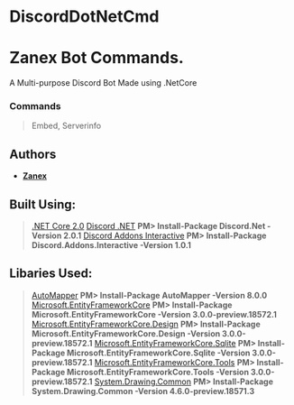 # DiscordDotNetCmd

# Zanex Bot Commands.
A Multi-purpose Discord Bot Made using .NetCore

### Commands
> Embed, Serverinfo

## Authors
* [**Zanex**](https://github.com/ZanexOwO)

## Built Using:
> [.NET Core 2.0](https://docs.microsoft.com/en-us/dotnet/core/) 
> [Discord .NET](https://github.com/RogueException/Discord.Net) 
**PM> Install-Package Discord.Net -Version 2.0.1**
> [Discord Addons Interactive](https://www.nuget.org/packages/Discord.Addons.Interactive/) 
**PM> Install-Package Discord.Addons.Interactive -Version 1.0.1**

## Libaries Used:
> [AutoMapper](https://www.nuget.org/packages/AutoMapper/) 
**PM> Install-Package AutoMapper -Version 8.0.0**
> [Microsoft.EntityFrameworkCore](https://www.nuget.org/packages/Microsoft.EntityFrameworkCore/3.0.0-preview.18572.1)
**PM> Install-Package Microsoft.EntityFrameworkCore -Version 3.0.0-preview.18572.1**
> [Microsoft.EntityFrameworkCore.Design](https://www.nuget.org/packages/Microsoft.EntityFrameworkCore.Design/3.0.0-preview.18572.1)
**PM> Install-Package Microsoft.EntityFrameworkCore.Design -Version 3.0.0-preview.18572.1**
> [Microsoft.EntityFrameworkCore.Sqlite](https://www.nuget.org/packages/Microsoft.EntityFrameworkCore.Sqlite/3.0.0-preview.18572.1)
**PM> Install-Package Microsoft.EntityFrameworkCore.Sqlite -Version 3.0.0-preview.18572.1**
> [Microsoft.EntityFrameworkCore.Tools](https://www.nuget.org/packages/Microsoft.EntityFrameworkCore.Tools/3.0.0-preview.18572.1)
**PM> Install-Package Microsoft.EntityFrameworkCore.Tools -Version 3.0.0-preview.18572.1**
> [System.Drawing.Common](https://www.nuget.org/packages/System.Drawing.Common/4.6.0-preview.18571.3)
**PM> Install-Package System.Drawing.Common -Version 4.6.0-preview.18571.3**
